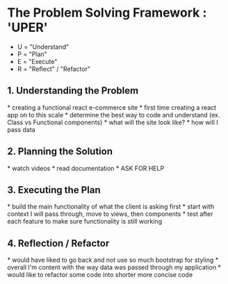<h1>The Problem Solving Framework : 'UPER'</h1>

* U = "Understand"
* P = "Plan"
* E = "Execute"
* R = "Reflect" / "Refactor"

<h2>1. Understanding the Problem</h2>
* creating a functional react e-commerce site
* first time creating a react app on to this scale
* determine the best way to code and understand (ex. Class vs Functional components)
* what will the site look like?
* how will I pass data
<h2>
    2. Planning the Solution
</h2>
* watch videos
* read documentation 
* ASK FOR HELP
<h2>
    3. Executing the Plan
</h2>
* build the main functionality of what the client is asking first
* start with context I will pass through, move to views, then components
* test after each feature to make sure functionality is still working
<h2>
    4. Reflection / Refactor
</h2>
* would have liked to go back and not use so much bootstrap for styling
* overall I'm content with the way data was passed through my application
* would like to refactor some code into shorter more concise code